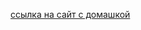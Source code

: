 [ссылка на сайт с домашкой](file:///Users/vitalij/Desktop/programming/HTML/3-lesson-05.02/MyWebsite.html "дз")
